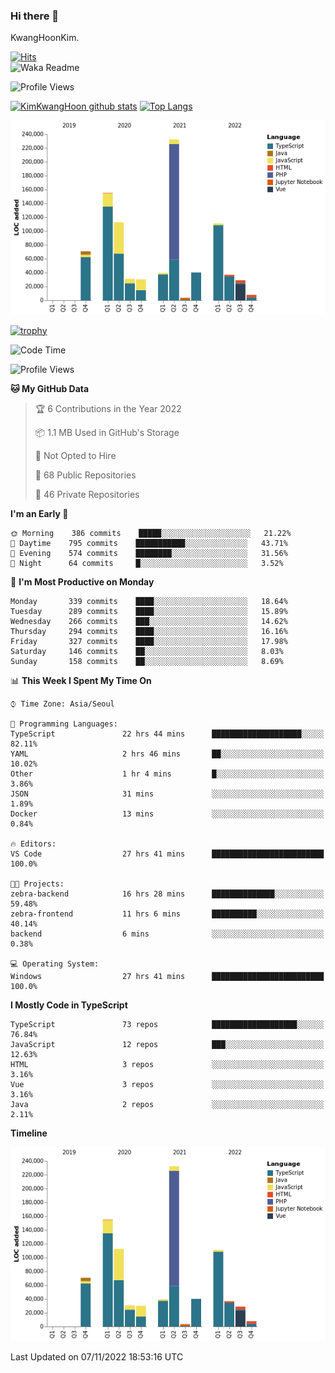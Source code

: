 ### Hi there 👋

KwangHoonKim.

[![Hits](https://hits.seeyoufarm.com/api/count/incr/badge.svg?url=https%3A%2F%2Fgithub.com%2Frhkdgns95)](https://hits.seeyoufarm.com)  
![Waka Readme](https://github.com/rhkdgns95/rhkdgns95/workflows/Waka%20Readme/badge.svg)

![Profile Views](http://img.shields.io/badge/Profile%20Views-0-blue)

[![KimKwangHoon github stats](https://github-readme-stats.vercel.app/api?username=rhkdgns95&show_icons=true)](https://github.com/rhkdgns95/github-readme-stats)   [![Top Langs](https://github-readme-stats.vercel.app/api/top-langs/?username=rhkdgns95&layout=compact)](https://github.com/rhkdgns95/github-readme-stats)   


![Chart not found](https://raw.githubusercontent.com/rhkdgns95/rhkdgns95/master/charts/bar_graph.png) 

[![trophy](https://github-profile-trophy.vercel.app/?username=rhkdgns95)](https://github.com/rhkdgns95/github-profile-trophy)

<!--START_SECTION:waka-->
![Code Time](http://img.shields.io/badge/Code%20Time-3%2C461%20hrs%2056%20mins-blue)

![Profile Views](http://img.shields.io/badge/Profile%20Views-0-blue)

**🐱 My GitHub Data** 

> 🏆 6 Contributions in the Year 2022
 > 
> 📦 1.1 MB Used in GitHub's Storage 
 > 
> 🚫 Not Opted to Hire
 > 
> 📜 68 Public Repositories 
 > 
> 🔑 46 Private Repositories  
 > 
**I'm an Early 🐤** 

```text
🌞 Morning    386 commits    █████░░░░░░░░░░░░░░░░░░░░   21.22% 
🌆 Daytime    795 commits    ███████████░░░░░░░░░░░░░░   43.71% 
🌃 Evening    574 commits    ████████░░░░░░░░░░░░░░░░░   31.56% 
🌙 Night      64 commits     █░░░░░░░░░░░░░░░░░░░░░░░░   3.52%

```
📅 **I'm Most Productive on Monday** 

```text
Monday       339 commits    ████░░░░░░░░░░░░░░░░░░░░░   18.64% 
Tuesday      289 commits    ████░░░░░░░░░░░░░░░░░░░░░   15.89% 
Wednesday    266 commits    ███░░░░░░░░░░░░░░░░░░░░░░   14.62% 
Thursday     294 commits    ████░░░░░░░░░░░░░░░░░░░░░   16.16% 
Friday       327 commits    ████░░░░░░░░░░░░░░░░░░░░░   17.98% 
Saturday     146 commits    ██░░░░░░░░░░░░░░░░░░░░░░░   8.03% 
Sunday       158 commits    ██░░░░░░░░░░░░░░░░░░░░░░░   8.69%

```


📊 **This Week I Spent My Time On** 

```text
⌚︎ Time Zone: Asia/Seoul

💬 Programming Languages: 
TypeScript               22 hrs 44 mins      ████████████████████░░░░░   82.11% 
YAML                     2 hrs 46 mins       ██░░░░░░░░░░░░░░░░░░░░░░░   10.02% 
Other                    1 hr 4 mins         █░░░░░░░░░░░░░░░░░░░░░░░░   3.86% 
JSON                     31 mins             ░░░░░░░░░░░░░░░░░░░░░░░░░   1.89% 
Docker                   13 mins             ░░░░░░░░░░░░░░░░░░░░░░░░░   0.84%

🔥 Editors: 
VS Code                  27 hrs 41 mins      █████████████████████████   100.0%

🐱‍💻 Projects: 
zebra-backend            16 hrs 28 mins      ██████████████░░░░░░░░░░░   59.48% 
zebra-frontend           11 hrs 6 mins       ██████████░░░░░░░░░░░░░░░   40.14% 
backend                  6 mins              ░░░░░░░░░░░░░░░░░░░░░░░░░   0.38%

💻 Operating System: 
Windows                  27 hrs 41 mins      █████████████████████████   100.0%

```

**I Mostly Code in TypeScript** 

```text
TypeScript               73 repos            ███████████████████░░░░░░   76.84% 
JavaScript               12 repos            ███░░░░░░░░░░░░░░░░░░░░░░   12.63% 
HTML                     3 repos             ░░░░░░░░░░░░░░░░░░░░░░░░░   3.16% 
Vue                      3 repos             ░░░░░░░░░░░░░░░░░░░░░░░░░   3.16% 
Java                     2 repos             ░░░░░░░░░░░░░░░░░░░░░░░░░   2.11%

```


**Timeline**

![Chart not found](https://raw.githubusercontent.com/rhkdgns95/rhkdgns95/master/charts/bar_graph.png) 


 Last Updated on 07/11/2022 18:53:16 UTC
<!--END_SECTION:waka-->
